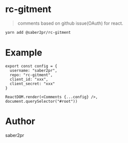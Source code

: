 # rc-gitment

> comments based on github issue(OAuth) for react.

```bash
yarn add @saber2pr/rc-gitment
```

# Example

```tsx
export const config = {
  username: "saber2pr",
  repo: "rc-gitment",
  client_id: "xxx",
  client_secret: "xxx"
}

ReactDOM.render(<Comments {...config} />, document.querySelector("#root"))
```

# Author

saber2pr
